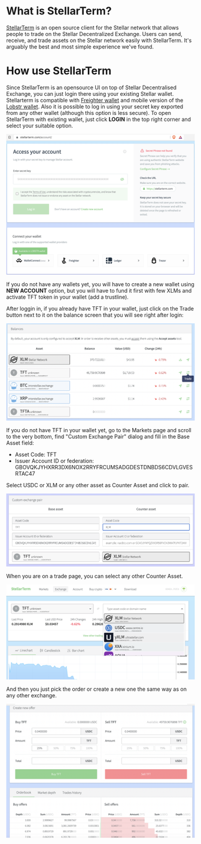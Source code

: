 
# What is StellarTerm?

[StellarTerm](https://stellarterm.com/) is an open source client for the Stellar network that allows people to trade on the Stellar Decentralized Exchange. Users can send, receive, and trade assets on the Stellar network easily with StellarTerm. It's arguably the best and most simple experience we've found.

# How use StellarTerm

Since StellarTerm is an opensource UI on top of Stellar Decentralised Exchange, you can just login there using your existing Stellar wallet. 
Stellarterm is compatible with [Freighter wallet](https://www.freighter.app/) and mobile version of the [Lobstr wallet](lobstr_wallet). Also it is possible to log in using your secret key exported from any other wallet (although this option is less secure). To open StellarTerm with existing wallet, just click **LOGIN** in the top right corner and select your suitable option. 

![wallets](img/stellarterm_wallets.png)

If you do not have any wallets yet, you will have to create a new wallet using **NEW ACCOUNT** option, but you will have to fund it first with few XLMs and activate TFT token in your wallet (add a trustline). 

After loggin in, if you already have TFT in your wallet, just click on the Trade button next to it on the balance screen that you will see right after login:

![balances](img/stellarterm_balance_trade.png)

If you do not have TFT in your wallet yet, go to the Markets page and scroll to the very bottom, find "Custom Exchange Pair" dialog and fill in the Base Asset field: 

- Asset Code: TFT
- Issuer Account ID or federation: GBOVQKJYHXRR3DX6NOX2RRYFRCUMSADGDESTDNBDS6CDVLGVESRTAC47

Select USDC or XLM or any other asset as Counter Asset and click to pair.

![custompair](img/stellarterm_custompair.png)

When you are on a trade page, you can select any other Counter Asset.

![tradpair](img/stellarterm_tradepair.png)

And then you just pick the order or create a new one the same way as on any other exchange.

![tradebox](img/stellarterm_tradebox.png)
